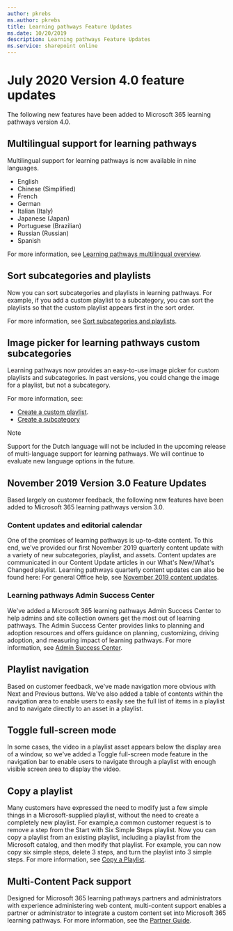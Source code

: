 ```yaml
---
author: pkrebs
ms.author: pkrebs
title: Learning pathways Feature Updates
ms.date: 10/20/2019
description: Learning pathways Feature Updates
ms.service: sharepoint online
---
```


# July 2020 Version 4.0 feature updates 

The following new features have been added to Microsoft 365 learning pathways version 4.0. 

## Multilingual support for learning pathways 
Multilingual support for learning pathways is now available in nine languages.  
- English	  
- Chinese (Simplified) 
- French 
- German 
- Italian (Italy) 
- Japanese (Japan) 
- Portuguese (Brazilian) 
- Russian (Russian) 
- Spanish 

For more information, see [Learning pathways multilingual overview](custom_overview.md). 

## Sort subcategories and playlists

Now you can sort subcategories and playlists in learning pathways. For example, if you add a custom playlist to a subcategory, you can sort the playlists so that the custom playlist appears first in the sort order. 

For more information, see [Sort subcategories and playlists](custom_sortsubplay.md). 

## Image picker for learning pathways custom subcategories 
Learning pathways now provides an easy-to-use image picker for custom playlists and subcategories.  In past versions, you could change the image for a playlist, but not a subcategory.  

For more information, see:
- [Create a custom playlist](custom_createnewplaylist.md). 
- [Create a subcategory](custom_createnewcat.md)

> [!NOTE]
> Support for the Dutch language will not be included in the upcoming release of multi-language support for learning pathways. We will continue to evaluate new language options in the future.

## November 2019 Version 3.0 Feature Updates
Based largely on customer feedback, the following new features have been added to Microsoft 365 learning pathways version 3.0.

### Content updates and editorial calendar
One of the promises of learning pathways is up-to-date content. To this end, we've provided our first November 2019 quarterly content update with a variety of new subcategories, playlist, and assets. Content updates are communicated in our Content Update articles in our What's New/What's Changed playlist. Learning pathways quarterly content updates can also be found here: For general Office help, see [November 2019 content updates](custom_contentupdates.md).

### Learning pathways Admin Success Center
We've added a Microsoft 365 learning pathways Admin Success Center to help admins and site collection owners get the most out of learning pathways. The Admin Success Center provides links to planning and adoption resources and offers guidance on planning, customizing, driving adoption, and measuring impact of learning pathways. For more information, see [Admin Success Center](custom_successcenter.md).

## Playlist navigation
Based on customer feedback, we've made navigation more obvious with Next and Previous buttons. We've also added a table of contents within the navigation area to enable users to easily see the full list of items in a playlist and to navigate directly to an asset in a playlist.

## Toggle full-screen mode
In some cases, the video in a playlist asset appears below the display area of a window, so we've added a Toggle full-screen mode feature in the navigation bar to enable users to navigate through a playlist with enough visible screen area to display the video.

## Copy a playlist
Many customers have expressed the need to modify just a few simple things in a Microsoft-supplied playlist, without the need to create a completely new playlist. For example,a common customer request is to remove a step from the Start with Six Simple Steps playlist. Now you can copy a playlist from an existing playlist, including a playlist from the Microsoft catalog, and then modify that playlist. For example, you can now copy six simple steps, delete 3 steps, and turn the playlist into 3 simple steps. For more information, see [Copy a Playlist](custom_copyplaylist.md).

## Multi-Content Pack support
Designed for Microsoft 365 learning pathways partners and administrators with experience administering web content, multi-content support enables a partner or administrator to integrate a custom content set into Microsoft 365 learning pathways. For more information, see the [Partner Guide](custom_partnerguide.md).

